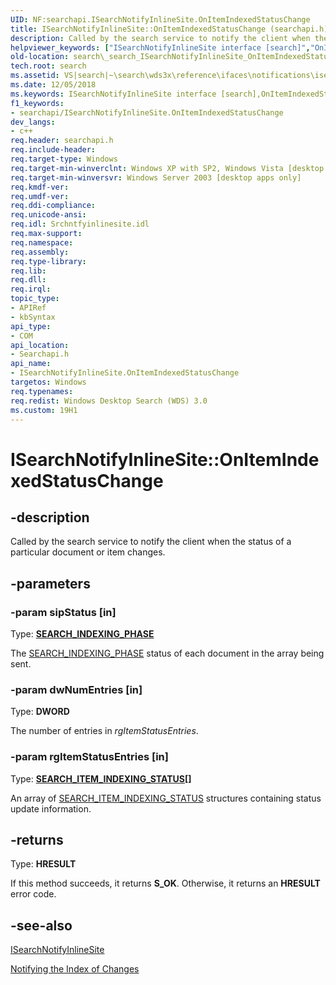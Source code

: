 ```yaml
---
UID: NF:searchapi.ISearchNotifyInlineSite.OnItemIndexedStatusChange
title: ISearchNotifyInlineSite::OnItemIndexedStatusChange (searchapi.h)
description: Called by the search service to notify the client when the status of a particular document or item changes.helpviewer_keywords: ["ISearchNotifyInlineSite interface [search]","OnItemIndexedStatusChange method","ISearchNotifyInlineSite.OnItemIndexedStatusChange","ISearchNotifyInlineSite::OnItemIndexedStatusChange","OnItemIndexedStatusChange","OnItemIndexedStatusChange method [search]","OnItemIndexedStatusChange method [search]","ISearchNotifyInlineSite interface","_search_ISearchNotifyInlineSite_OnItemIndexedStatusChange","search._search_ISearchNotifyInlineSite_OnItemIndexedStatusChange","searchapi/ISearchNotifyInlineSite::OnItemIndexedStatusChange"]
old-location: search\_search_ISearchNotifyInlineSite_OnItemIndexedStatusChange.htm
tech.root: search
ms.assetid: VS|search|~\search\wds3x\reference\ifaces\notifications\isearchnotifyinlinesite\onitemindexedstatuschange.htm
ms.date: 12/05/2018
ms.keywords: ISearchNotifyInlineSite interface [search],OnItemIndexedStatusChange method, ISearchNotifyInlineSite.OnItemIndexedStatusChange, ISearchNotifyInlineSite::OnItemIndexedStatusChange, OnItemIndexedStatusChange, OnItemIndexedStatusChange method [search], OnItemIndexedStatusChange method [search],ISearchNotifyInlineSite interface, _search_ISearchNotifyInlineSite_OnItemIndexedStatusChange, search._search_ISearchNotifyInlineSite_OnItemIndexedStatusChange, searchapi/ISearchNotifyInlineSite::OnItemIndexedStatusChange
f1_keywords:
- searchapi/ISearchNotifyInlineSite.OnItemIndexedStatusChange
dev_langs:
- c++
req.header: searchapi.h
req.include-header: 
req.target-type: Windows
req.target-min-winverclnt: Windows XP with SP2, Windows Vista [desktop apps only]
req.target-min-winversvr: Windows Server 2003 [desktop apps only]
req.kmdf-ver: 
req.umdf-ver: 
req.ddi-compliance: 
req.unicode-ansi: 
req.idl: Srchntfyinlinesite.idl
req.max-support: 
req.namespace: 
req.assembly: 
req.type-library: 
req.lib: 
req.dll: 
req.irql: 
topic_type:
- APIRef
- kbSyntax
api_type:
- COM
api_location:
- Searchapi.h
api_name:
- ISearchNotifyInlineSite.OnItemIndexedStatusChange
targetos: Windows
req.typenames: 
req.redist: Windows Desktop Search (WDS) 3.0
ms.custom: 19H1
---
```


# ISearchNotifyInlineSite::OnItemIndexedStatusChange


## -description


Called by the search service to notify the client when the status of a particular document or item changes.
        


## -parameters




### -param sipStatus [in]

Type: <b><a href="https://docs.microsoft.com/windows/desktop/api/searchapi/ne-searchapi-search_indexing_phase">SEARCH_INDEXING_PHASE</a></b>

The <a href="https://docs.microsoft.com/windows/desktop/api/searchapi/ne-searchapi-search_indexing_phase">SEARCH_INDEXING_PHASE</a> status of each document in the array being sent.
                


### -param dwNumEntries [in]

Type: <b>DWORD</b>

The number of entries in <i>rgItemStatusEntries</i>.
                


### -param rgItemStatusEntries [in]

Type: <b><a href="https://docs.microsoft.com/windows/desktop/api/searchapi/ns-searchapi-search_item_indexing_status">SEARCH_ITEM_INDEXING_STATUS</a>[]</b>

An array of <a href="https://docs.microsoft.com/windows/desktop/api/searchapi/ns-searchapi-search_item_indexing_status">SEARCH_ITEM_INDEXING_STATUS</a> structures containing status update information.
                


## -returns



Type: <b>HRESULT</b>

If this method succeeds, it returns <b xmlns:loc="http://microsoft.com/wdcml/l10n">S_OK</b>. Otherwise, it returns an <b xmlns:loc="http://microsoft.com/wdcml/l10n">HRESULT</b> error code.




## -see-also




<a href="https://docs.microsoft.com/windows/desktop/api/searchapi/nn-searchapi-isearchnotifyinlinesite">ISearchNotifyInlineSite</a>



<a href="https://docs.microsoft.com/windows/desktop/search/-search-3x-wds-notifyingofchanges">Notifying the Index of Changes</a>
 

 

